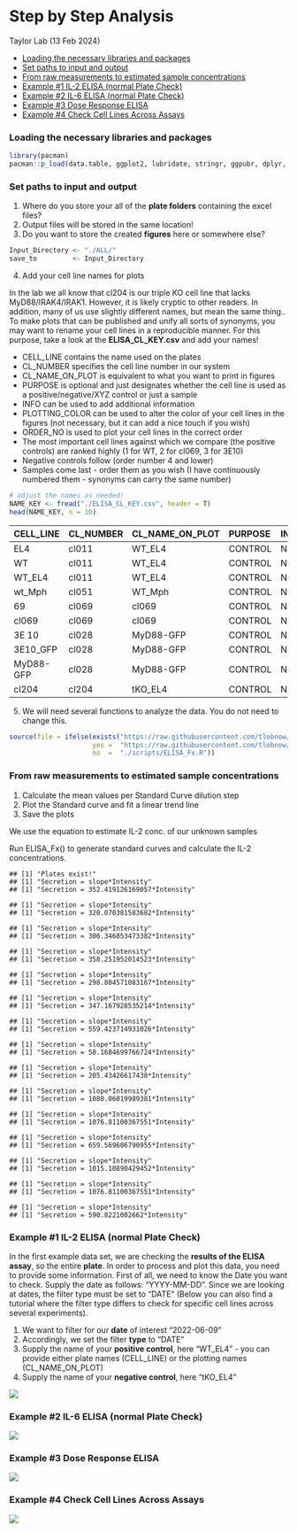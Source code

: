 Step by Step Analysis
================
Taylor Lab
(13 Feb 2024)

- [Loading the necessary libraries and
  packages](#loading-the-necessary-libraries-and-packages)
- [Set paths to input and output](#set-paths-to-input-and-output)
- [From raw measurements to estimated sample
  concentrations](#from-raw-measurements-to-estimated-sample-concentrations)
- [Example \#1 IL-2 ELISA (normal Plate
  Check)](#example-1-il-2-elisa-normal-plate-check)
- [Example \#2 IL-6 ELISA (normal Plate
  Check)](#example-2-il-6-elisa-normal-plate-check)
- [Example \#3 Dose Response ELISA](#example-3-dose-response-elisa)
- [Example \#4 Check Cell Lines Across
  Assays](#example-4-check-cell-lines-across-assays)

### Loading the necessary libraries and packages

``` r
library(pacman)
pacman::p_load(data.table, ggplot2, lubridate, stringr, ggpubr, dplyr, cowplot, readxl, scales, knitr)
```

### Set paths to input and output

1.  Where do you store your all of the **plate folders** containing the
    excel files?
2.  Output files will be stored in the same location!
3.  Do you want to store the created **figures** here or somewhere else?

``` r
Input_Directory <- "./ALL/"
save_to         <- Input_Directory
```

4.  Add your cell line names for plots

In the lab we all know that cl204 is our triple KO cell line that lacks
MyD88/IRAK4/IRAK1. However, it is likely cryptic to other readers. In
addition, many of us use slightly different names, but mean the same
thing.. To make plots that can be published and unify all sorts of
synonyms, you may want to rename your cell lines in a reproducible
manner. For this purpose, take a look at the **ELISA_CL_KEY.csv** and
add your names!

- CELL_LINE contains the name used on the plates
- CL_NUMBER specifies the cell line number in our system
- CL_NAME_ON_PLOT is equivalent to what you want to print in figures
- PURPOSE is optional and just designates whether the cell line is used
  as a positive/negative/XYZ control or just a sample
- INFO can be used to add additional information
- PLOTTING_COLOR can be used to alter the color of your cell lines in
  the figures (not necessary, but it can add a nice touch if you wish)
- ORDER_NO is used to plot your cell lines in the correct order
- The most important cell lines against which we compare (the positive
  controls) are ranked highly (1 for WT, 2 for cl069, 3 for 3E10)
- Negative controls follow (order number 4 and lower)
- Samples come last - order them as you wish (I have continuously
  numbered them - synonyms can carry the same number)

``` r
# adjust the names as needed!
NAME_KEY <- fread("./ELISA_CL_KEY.csv", header = T) 
head(NAME_KEY, n = 10)
```

<div class="kable-table">

| CELL_LINE | CL_NUMBER | CL_NAME_ON_PLOT | PURPOSE | INFO | PLOTTING_COLOR | ORDER_NO |
|:----------|:----------|:----------------|:--------|:-----|:---------------|---------:|
| EL4       | cl011     | WT_EL4          | CONTROL | NA   | \#E00368       |        1 |
| WT        | cl011     | WT_EL4          | CONTROL | NA   | \#E00368       |        1 |
| WT_EL4    | cl011     | WT_EL4          | CONTROL | NA   | \#E00368       |        1 |
| wt_Mph    | cl051     | WT_Mph          | CONTROL | NA   | \#E00368       |        1 |
| 69        | cl069     | cl069           | CONTROL | NA   | salmon         |        2 |
| cl069     | cl069     | cl069           | CONTROL | NA   | salmon         |        2 |
| 3E 10     | cl028     | MyD88-GFP       | CONTROL | NA   | salmon         |        3 |
| 3E10_GFP  | cl028     | MyD88-GFP       | CONTROL | NA   | salmon         |        3 |
| MyD88-GFP | cl028     | MyD88-GFP       | CONTROL | NA   | salmon         |        3 |
| cl204     | cl204     | tKO_EL4         | CONTROL | NA   | \#37aabd       |        4 |

</div>

5.  We will need several functions to analyze the data. You do not need
    to change this.

``` r
source(file = ifelse(exists("https://raw.githubusercontent.com/tlobnow/coding_universe/main/scripts/ELISA_Fx.R"), 
                     yes =  "https://raw.githubusercontent.com/tlobnow/coding_universe/main/scripts/ELISA_Fx.R",
                     no  =  "./scripts/ELISA_Fx.R"))
```

### From raw measurements to estimated sample concentrations

1.  Calculate the mean values per Standard Curve dilution step
2.  Plot the Standard curve and fit a linear trend line
3.  Save the plots

We use the equation to estimate IL-2 conc. of our unknown samples

Run ELISA_Fx() to generate standard curves and calculate the IL-2
concentrations.

    ## [1] "Plates exist!"
    ## [1] "Secretion = slope*Intensity"
    ## [1] "Secretion = 352.419126169057*Intensity"

    ## [1] "Secretion = slope*Intensity"
    ## [1] "Secretion = 320.070381583682*Intensity"

    ## [1] "Secretion = slope*Intensity"
    ## [1] "Secretion = 306.346853473382*Intensity"

    ## [1] "Secretion = slope*Intensity"
    ## [1] "Secretion = 358.251952014523*Intensity"

    ## [1] "Secretion = slope*Intensity"
    ## [1] "Secretion = 298.804571083167*Intensity"

    ## [1] "Secretion = slope*Intensity"
    ## [1] "Secretion = 347.167928535214*Intensity"

    ## [1] "Secretion = slope*Intensity"
    ## [1] "Secretion = 559.423714931026*Intensity"

    ## [1] "Secretion = slope*Intensity"
    ## [1] "Secretion = 58.1684699766724*Intensity"

    ## [1] "Secretion = slope*Intensity"
    ## [1] "Secretion = 205.43426617438*Intensity"

    ## [1] "Secretion = slope*Intensity"
    ## [1] "Secretion = 1080.06019989381*Intensity"

    ## [1] "Secretion = slope*Intensity"
    ## [1] "Secretion = 1076.81100367551*Intensity"

    ## [1] "Secretion = slope*Intensity"
    ## [1] "Secretion = 659.569606790955*Intensity"

    ## [1] "Secretion = slope*Intensity"
    ## [1] "Secretion = 1015.10890429452*Intensity"

    ## [1] "Secretion = slope*Intensity"
    ## [1] "Secretion = 1076.81100367551*Intensity"

    ## [1] "Secretion = slope*Intensity"
    ## [1] "Secretion = 590.8221002662*Intensity"

### Example \#1 IL-2 ELISA (normal Plate Check)

In the first example data set, we are checking the **results of the
ELISA assay**, so the entire **plate**. In order to process and plot
this data, you need to provide some information. First of all, we need
to know the Date you want to check. Supply the date as follows:
“YYYY-MM-DD”. Since we are looking at dates, the filter type must be set
to “DATE” (Below you can also find a tutorial where the filter type
differs to check for specific cell lines across several experiments).

1.  We want to filter for our **date** of interest “2022-06-09”
2.  Accordingly, we set the filter **type** to “DATE”
3.  Supply the name of your **positive control**, here “WT_EL4” - you
    can provide either plate names (CELL_LINE) or the plotting names
    (CL_NAME_ON_PLOT)
4.  Supply the name of your **negative control**, here “tKO_EL4”

![](ELISA_step_by_step_v2_files/figure-gfm/unnamed-chunk-6-1.png)<!-- -->

### Example \#2 IL-6 ELISA (normal Plate Check)

![](ELISA_step_by_step_v2_files/figure-gfm/unnamed-chunk-7-1.png)<!-- -->

### Example \#3 Dose Response ELISA

![](ELISA_step_by_step_v2_files/figure-gfm/unnamed-chunk-8-1.png)<!-- -->

### Example \#4 Check Cell Lines Across Assays

![](ELISA_step_by_step_v2_files/figure-gfm/unnamed-chunk-9-1.png)<!-- -->
